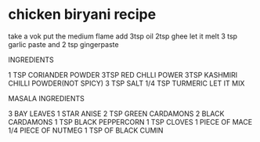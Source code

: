 # chicken biryani recipe
 take a vok put the medium flame 
 add 3tsp oil
 2tsp ghee let it melt
 3 tsp garlic paste and 2 tsp gingerpaste 

 INGREDIENTS

 1 TSP CORIANDER POWDER
 3TSP RED CHLLI POWER
 3TSP KASHMIRI CHILLI POWDER(NOT SPICY)
 3 TSP SALT
 1/4 TSP TURMERIC LET IT MIX 

 MASALA INGREDIENTS

 3 BAY LEAVES 
 1 STAR ANISE
 2 TSP GREEN CARDAMONS
 2 BLACK CARDAMONS 
 1 TSP BLACK PEPPERCORN
 1 TSP CLOVES
 1 PIECE OF MACE
 1/4 PIECE OF NUTMEG
 1 TSP OF BLACK CUMIN 
